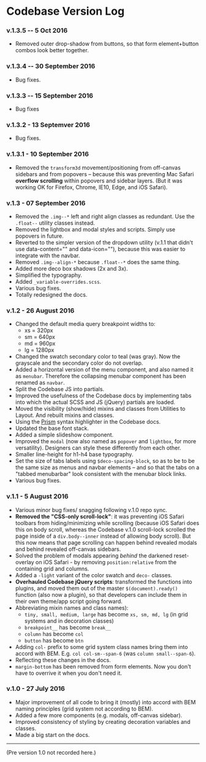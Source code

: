 # Codebase Version Log

### v.1.3.5 -- 5 Oct 2016

* Removed outer drop-shadow from buttons, so that form element+button combos look better together.

### v.1.3.4 -- 30 September 2016

* Bug fixes.

### v.1.3.3 -- 15 September 2016

* Bug fixes

### v.1.3.2 - 13 Septemver 2016

* Bug fixes.

### v.1.3.1 - 10 September 2016

* Removed the `transform3d` movement/positioning from off-canvas sidebars and from popovers – because this was preventing Mac Safari **overflow scrolling** within popovers and sidebar layers. (But it was working OK for Firefox, Chrome, IE10, Edge, and iOS Safari).

### v.1.3 - 07 September 2016

* Removed the `.img--*` left and right align classes as redundant. Use the `.float--` utility classes instead.
* Removed the lightbox and modal styles and scripts. Simply use popovers in future.
* Reverted to the simpler version of the dropdown utility (v.1.1 that didn't use data-content="" and data-icon=""), because this was easier to integrate with the navbar.
* Removed `.img--align-*` because `.float--*` does the same thing.
* Added more deco box shadows (2x and 3x).
* Simplified the typography.
* Added `_variable-overrides.scss`.
* Various bug fixes.
* Totally redesigned the docs.

### v.1.2 - 26 August 2016

* Changed the default media query breakpoint widths to:
	*	 xs = 320px
	*	 sm = 640px
	*	 md = 960px
	*	 lg = 1280px
* Changed the swatch secondary color to teal (was gray). Now the grayscale and the secondary color do not overlap.
* Added a horizontal version of the menu component, and also named it as `menubar`. Therefore the collapsing menubar component has been renamed as `navbar`.
* Split the Codebase JS into partials.
* Improved the usefulness of the Codebase docs by implementing tabs into which the actual SCSS and JS (jQuery) partials are loaded.
* Moved the visibility (show/hide) mixins and classes from Utilities to Layout. And rebuilt mixins and classes.
* Using the [Prism](http://prismjs.com/) syntax highlighter in the Codebase docs.
* Updated the base font stack.
* Added a simple slideshow component.
* Improved the `modal` (now also named as `popover` and `lightbox`, for more versatility). Designers can style these differently from each other.
* Smaller line-height for h1-h4 base typography.
* Set the size of tabs labels using `$deco-spacing-block`, so as to be to be the same size as menus and navbar elements – and so that the tabs on a "tabbed menubarbar" look consistent with the menubar block links.
* Various bug fixes.

### v.1.1 - 5 August 2016

* Various minor bug fixes/ snagging following v.1.0 repo sync.
* **Removed the "CSS-only scroll-lock"**: it was preventing iOS Safari toolbars from hiding/minimizing while scrolling (because iOS Safari does this on body scroll, whereas the Codebase v.1.0 scroll-lock scrolled the page inside of a `div.body--inner` instead of allowing body scroll). But this now means that page scrolling can happen behind revealed modals and behind revealed off-canvas sidebars.
* Solved the problem of modals appearing _behind_ the darkened reset-overlay on iOS Safari - by removing `position:relative` from the containing grid and columns.
* Added a `-light` variant of the color swatch and `deco-` classes.
* **Overhauled Codebase jQuery scripts**: transformed the functions into plugins, and moved them out of the master `$(document).ready()` function (also now a plugin), so that developers can include them in their own theme/app script going forward.
* Abbreviating mixin names and class names):
  * `tiny, small, medium, large` has become `xs, sm, md, lg` (in grid systems and in decoration classes)
  * `breakpoint__` has become `break__`
  * `column` has become `col`
  * `button` has become `btn`
* Adding `col-` prefix to some grid system class names bring them into accord with BEM. E.g. `col col-sm--span-6` (was `column small--span-6`).
* Reflecting these changes in the docs.
* `margin-bottom` has been removed from form elements. Now you don't have to overrive it when you don't need it.

### v.1.0 - 27 July 2016

* Major improvement of all code to bring it (mostly) into accord with BEM naming principles (grid system not according to BEM).
* Added a few more components (e.g. modals, off-canvas sidebar).
* Improved consistency of styling by creating decoration variables and classes.
* Made a big start on the docs.

***

(Pre version 1.0 not recorded here.)
